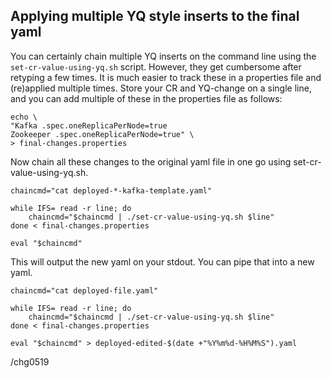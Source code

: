 ## Applying multiple YQ style inserts to the final yaml

You can certainly chain multiple YQ inserts on the command line using the `set-cr-value-using-yq.sh` script. 
However, they get cumbersome after retyping a few times. It is much easier to track these in a properties 
file and (re)applied multiple times. Store your CR and YQ-change on a single line, and you can add multiple 
of these in the properties file as follows:
```
echo \
"Kafka .spec.oneReplicaPerNode=true
Zookeeper .spec.oneReplicaPerNode=true" \
> final-changes.properties

```

Now chain all these changes to the original yaml file in one go using set-cr-value-using-yq.sh.

```
chaincmd="cat deployed-*-kafka-template.yaml"

while IFS= read -r line; do
    chaincmd="$chaincmd | ./set-cr-value-using-yq.sh $line"
done < final-changes.properties

eval "$chaincmd"

```

This will output the new yaml on your stdout.
You can pipe that into a new yaml.

```
chaincmd="cat deployed-file.yaml"

while IFS= read -r line; do
    chaincmd="$chaincmd | ./set-cr-value-using-yq.sh $line"
done < final-changes.properties

eval "$chaincmd" > deployed-edited-$(date +"%Y%m%d-%H%M%S").yaml

```

/chg0519

